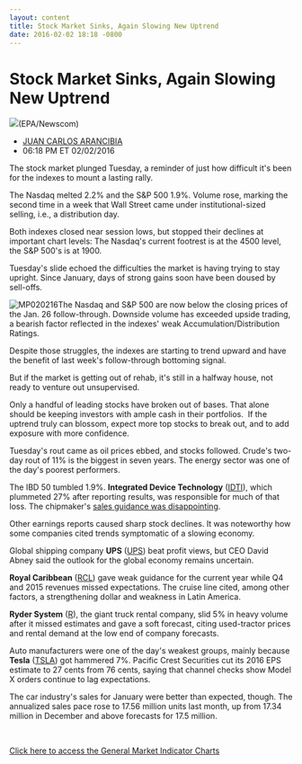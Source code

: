 ```yaml
---
layout: content
title: Stock Market Sinks, Again Slowing New Uptrend
date: 2016-02-02 18:18 -0800
---
```



Stock Market Sinks, Again Slowing New Uptrend
==============================================


![](https://www.investors.com/wp-content/uploads/2016/02/BIGPIC-floor-020316-newscom.jpg)(EPA/Newscom)



* [JUAN CARLOS ARANCIBIA](https://www.investors.com/author/arancibiaj/ "Posts by JUAN CARLOS ARANCIBIA")
* 06:18 PM ET 02/02/2016




The stock market plunged Tuesday, a reminder of just how difficult it's been for the indexes to mount a lasting rally.


The Nasdaq melted 2.2% and the S&P 500 1.9%. Volume rose, marking the second time in a week that Wall Street came under institutional-sized selling, i.e., a distribution day.


Both indexes closed near session lows, but stopped their declines at important chart levels: The Nasdaq's current footrest is at the 4500 level, the S&P 500's is at 1900.


Tuesday's slide echoed the difficulties the market is having trying to stay upright. Since January, days of strong gains soon have been doused by sell-offs.


![MP020216](https://www.investors.com/wp-content/uploads/2016/02/MP020216-1-185x300.jpg)The Nasdaq and S&P 500 are now below the closing prices of the Jan. 26 follow-through. Downside volume has exceeded upside trading, a bearish factor reflected in the indexes' weak Accumulation/Distribution Ratings.


Despite those struggles, the indexes are starting to trend upward and have the benefit of last week's follow-through bottoming signal.


But if the market is getting out of rehab, it's still in a halfway house, not ready to venture out unsupervised.


Only a handful of leading stocks have broken out of bases. That alone should be keeping investors with ample cash in their portfolios.  If the uptrend truly can blossom, expect more top stocks to break out, and to add exposure with more confidence.


Tuesday's rout came as oil prices ebbed, and stocks followed. Crude's two-day rout of 11% is the biggest in seven years. The energy sector was one of the day's poorest performers.


The IBD 50 tumbled 1.9%. **Integrated Device Technology** ([IDTI](https://research.investors.com/quote.aspx?symbol=IDTI)), which plummeted 27% after reporting results, was responsible for much of that loss. The chipmaker's [sales guidance was disappointing](https://www.investors.com/news/technology/integrated-device-plunges-on-q4-too-high-bar-sales-guide-miss/?ven=YahooCP&src=AURLLED&ven=yahoo).


Other earnings reports caused sharp stock declines. It was noteworthy how some companies cited trends symptomatic of a slowing economy.


Global shipping company **UPS** ([UPS](https://research.investors.com/quote.aspx?symbol=UPS)) beat profit views, but CEO David Abney said the outlook for the global economy remains uncertain.


**Royal Caribbean** ([RCL](https://research.investors.com/quote.aspx?symbol=RCL)) gave weak guidance for the current year while Q4 and 2015 revenues missed expectations. The cruise line cited, among other factors, a strengthening dollar and weakness in Latin America.


**Ryder System** ([R](https://research.investors.com/quote.aspx?symbol=R)), the giant truck rental company, slid 5% in heavy volume after it missed estimates and gave a soft forecast, citing used-tractor prices and rental demand at the low end of company forecasts.


Auto manufacturers were one of the day's weakest groups, mainly because **Tesla** ([TSLA](https://research.investors.com/quote.aspx?symbol=TSLA)) got hammered 7%. Pacific Crest Securities cut its 2016 EPS estimate to 27 cents from 76 cents, saying that channel checks show Model X orders continue to lag expectations.


The car industry's sales for January were better than expected, though. The annualized sales pace rose to 17.56 million units last month, up from 17.34 million in December and above forecasts for 17.5 million.


 


[Click here to access the General Market Indicator Charts](https://www.investors.com/wp-content/uploads/2016/02/GMI_020316.pdf)





